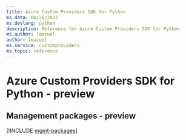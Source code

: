 ```yaml
---
title: Azure Custom Providers SDK for Python
ms.data: 08/26/2022
ms.devlang: python
description: Reference for Azure Custom Providers SDK for Python
ms.author: lmazuel
author: lmazuel
ms.service: customproviders
ms.topic: reference
---
```

# Azure Custom Providers SDK for Python - preview

## Management packages - preview
[!INCLUDE [mgmt-packages](custom-providers-mgmt-index.md)]